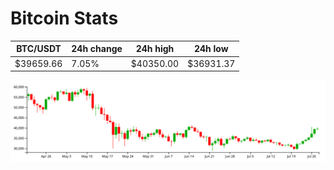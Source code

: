 # Bitcoin Stats

BTC/USDT|24h change|24h high|24h low|
|---|---|---|---|
|$39659.66|7.05%|$40350.00|$36931.37|

<img src="./chart.svg">
